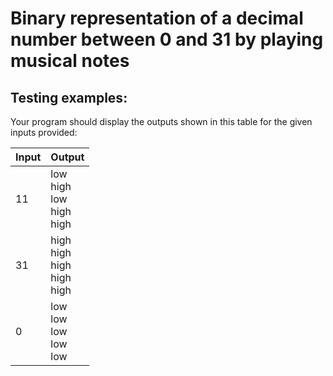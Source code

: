 # Binary representation of a decimal number between 0 and 31 by playing musical notes

## Testing examples:

Your program should display the outputs shown in this table for the given
inputs provided:

| Input | Output                               |
|-------|--------------------------------------|
| 11    | low<br>high<br>low<br>high<br>high   |
| 31    | high<br>high<br>high<br>high<br>high |
| 0     | low<br>low<br>low<br>low<br>low      |

